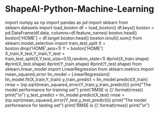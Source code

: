 # ShapeAI-Python-Machine-Learning
import numpy as np
import pandas as pd
import sklearn
from sklearn.datasets import load_boston
df = load_boston()
df.keys()
boston = pd.DataFrame(df.data, columns=df.feature_names)
boston.head()
boston['HOME'] = df.target
boston.head()
boston.isnull().sum()
from sklearn.model_selection import train_test_split
X = boston.drop('HOME',axis=1)
Y = boston['HOME']
X_train,X_test,Y_train,Y_test = train_test_split(X,Y,test_size=0.15,random_state=1)
#print(X_train.shape)
#print(X_test.shape)
#print(Y_train.shape)
#print(Y_test.shape)
from sklearn.linear_model import LinearRegression
from sklearn.metrics import mean_squared_error
lin_model = LinearRegression()
lin_model.fit(X_train,Y_train)
y_train_predict = lin_model.predict(X_train)
rmse = (np.sqrt(mean_squared_error(Y_train,y_train_predict)))
print("The model performance for training set")
print('RMSE is {}'.format(rmse))
print("\n")
y_test_predict = lin_model.predict(X_test)
rmse = (np.sqrt(mean_squared_error(Y_test,y_test_predict)))
print("The model performance for testing set")
print('RMSE is {}'.format(rmse))
print("\n")
